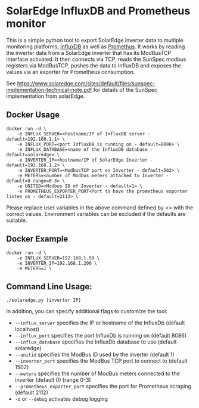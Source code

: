 SolarEdge InfluxDB and Prometheus monitor
==========================

This is a simple python tool to export SolarEdge inverter data to multiple monitoring platforms; <a href="https://www.influxdata.com/time-series-platform/influxdb/">InfluxDB</a> as well as <a href="https://prometheus.io/">Promethus</a>.  It works by reading the inverter
data from a SolarEdge inverter that has its ModBusTCP interface activated.
It then connects via TCP, reads the SunSpec modbus registers via ModBusTCP, pushes the data to InfluxDB and exposes the values via an exporter for Prometheus consumption.

See <https://www.solaredge.com/sites/default/files/sunspec-implementation-technical-note.pdf> for details of the SunSpec implementation from solarEdge.

Docker Usage
---
```
docker run -d \ 
    -e INFLUX_SERVER=<hostname/IP of InfluxDB server - default=192.168.1.1> \ 
    -e INFLUX_PORT=<port InfluxDB is running on - default=8086> \ 
    -e INFLUX_DATABASE=<name of the InfluxDB database - default=solaredge> \
    -e INVERTER_IP=<hostname/IP of SolarEdge Inverter - default=192.168.1.2> \
    -e INVERTER_PORT=<ModbusTCP port on Inverter - default=502> \
    -e METERS=<number of Modbus meters attached to Inverter - default=0 range=0-3> \
    -e UNITID=<Modbus ID of Inverter - default=1> \
    -e PROMETHEUS_EXPORTER_PORT<Port to have the prometheus exporter listen on - default=2112> \

```
Please replace user variables in the above command defined by <> with the correct values.  Environment variables can be excluded if the defaults are suitable.

Docker Example
---
```
docker run -d \ 
    -e INFLUX_SERVER=192.168.1.50 \ 
    -e INVERTER_IP=192.168.1.200 \
    -e METERS=1 \

```

Command Line Usage:
------
`./solaredge.py [inverter IP]`

In addition, you can specify additional flags to customize the tool:
* `--influx_server` specifies the IP or hostname of the InfluxDb (default localhost)
* `--influx_port` specifies the port InfluxDb is running on (default 8086)
* `--influx_database` specifies the InfluxDb database to use (default solaredge)
* `--unitid` specifies the ModBus ID used by the inverter (default 1)
* `--inverter_port` specifies the ModBus TCP port to connect to (default 1502)
* `--meters` specifies the number of ModBus meters connected to the inverter (default 0) (range 0-3)
* `--prometheus_exporter_port` specifies the port for Prometheus scraping (default 2112)
* `-d` or `--debug` activates debug logging
